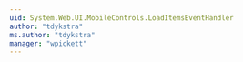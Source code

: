 ```yaml
---
uid: System.Web.UI.MobileControls.LoadItemsEventHandler
author: "tdykstra"
ms.author: "tdykstra"
manager: "wpickett"
---
```

